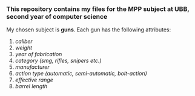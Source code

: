 ### This repository contains my files for the MPP subject at UBB, second year of computer science

My chosen subject is **guns**.
Each gun has the following attributes:
  1. *caliber*
  2. *weight*
  3. *year of fabrication*
  4. *category (smg, rifles, snipers etc.)*
  5. *manufacturer*
  6. *action type (automatic, semi-automatic, bolt-action)*
  7. *effective range*
  8. *barrel length*
